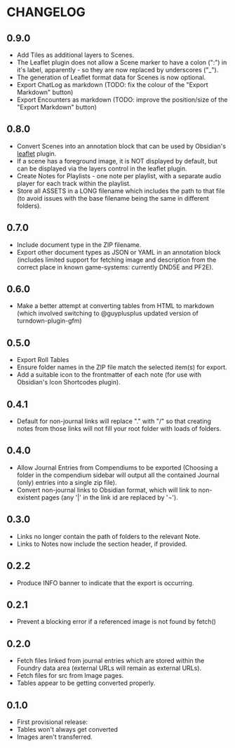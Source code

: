 # CHANGELOG

## 0.9.0

- Add Tiles as additional layers to Scenes.
- The Leaflet plugin does not allow a Scene marker to have a colon (":") in it's label, apparently - so they are now replaced by underscores ("_").
- The generation of Leaflet format data for Scenes is now optional.
- Export ChatLog as markdown (TODO: fix the colour of the "Export Markdown" button)
- Export Encounters as markdown (TODO: improve the position/size of the "Export Markdown" button)

## 0.8.0

- Convert Scenes into an annotation block that can be used by Obsidian's [leaflet](https://github.com/javalent/obsidian-leaflet) plugin.
- If a scene has a foreground image, it is NOT displayed by default, but can be displayed via the layers control in the leaflet plugin.
- Create Notes for Playlists - one note per playlist, with a separate audio player for each track within the playlist.
- Store all ASSETS in a LONG filename which includes the path to that file (to avoid issues with the base filename being the same in different folders).

## 0.7.0

- Include document type in the ZIP filename.
- Export other document types as JSON or YAML in an annotation block (includes limited support for fetching image and description from the correct place in known game-systems: currently DND5E and PF2E).

## 0.6.0

- Make a better attempt at converting tables from HTML to markdown (which involved switching to @guyplusplus updated version of turndown-plugin-gfm)

## 0.5.0

- Export Roll Tables
- Ensure folder names in the ZIP file match the selected item(s) for export.
- Add a suitable icon to the frontmatter of each note (for use with Obsidian's Icon Shortcodes plugin).

## 0.4.1

- Default for non-journal links will replace "." with "/" so that creating notes from those links will not fill your root folder with loads of folders.

## 0.4.0

- Allow Journal Entries from Compendiums to be exported (Choosing a folder in the compendium sidebar will output all the contained Journal (only) entries into a single zip file).
- Convert non-journal links to Obsidian format, which will link to non-existent pages (any '|' in the link id are replaced by '¬').

## 0.3.0

- Links no longer contain the path of folders to the relevant Note.
- Links to Notes now include the section header, if provided.

## 0.2.2

- Produce INFO banner to indicate that the export is occurring.

## 0.2.1

- Prevent a blocking error if a referenced image is not found by fetch()

## 0.2.0

- Fetch files linked from journal entries which are stored within the Foundry data area (external URLs will remain as external URLs).
- Fetch files for src from Image pages.
- Tables appear to be getting converted properly.

## 0.1.0

- First provisional release:
- Tables won't always get converted
- Images aren't transferred.
